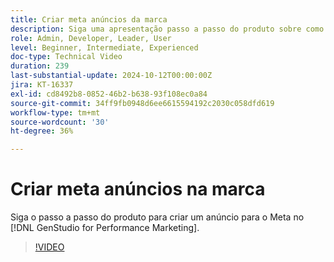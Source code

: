 ```yaml
---
title: Criar meta anúncios da marca
description: Siga uma apresentação passo a passo do produto sobre como criar um meta anúncio no [!DNL GenStudio for Performance Marketing].
role: Admin, Developer, Leader, User
level: Beginner, Intermediate, Experienced
doc-type: Technical Video
duration: 239
last-substantial-update: 2024-10-12T00:00:00Z
jira: KT-16337
exl-id: cd8492b8-0852-46b2-b638-93f108ec0a84
source-git-commit: 34ff9fb0948d6ee6615594192c2030c058dfd619
workflow-type: tm+mt
source-wordcount: '30'
ht-degree: 36%

---
```


# Criar meta anúncios na marca

Siga o passo a passo do produto para criar um anúncio para o Meta no [!DNL GenStudio for Performance Marketing].

>[!VIDEO](https://video.tv.adobe.com/v/3435057/?learn=on)
